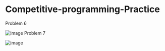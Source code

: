 # Competitive-programming-Practice

Problem 6

![image](https://github.com/kaniz-codes/Competitive-programming-Practice/assets/138873297/2119e0af-a315-46b8-910f-814f44c9f0e2)
Problem 7

![image](https://github.com/kaniz-codes/Competitive-programming-Practice/assets/138873297/9c9c7a1d-6857-4f83-9fbb-6c1b3630a318)
